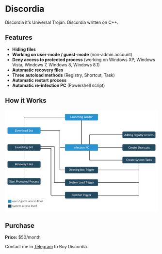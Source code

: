 # Discordia
Discordia it's Universal Trojan. Discordia written on C++.

## Features
* **Hiding files**
* **Working on user-mode / guest-mode** (non-admin account)
* **Deny access to protected process** (working on Windows XP, Windows Vista, Windows 7, Windows 8, Windows 8.1)
* **Automatic recovery files**
* **Three autoload methods** (Registry, Shortcut, Task)
* **Automatic restart process**
* **Automatic re-infection PC** (Powershell script)

## How it Works
![](algorithm.png)

## Purchase
**Price:** $50/month

Contact me in [Telegram](http://t.me/foxovsky) to Buy Discordia.
